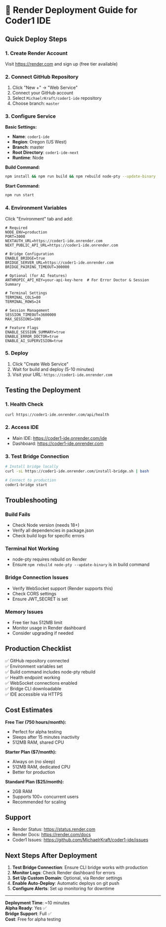 # 🚀 Render Deployment Guide for Coder1 IDE

## Quick Deploy Steps

### 1. Create Render Account
Visit https://render.com and sign up (free tier available)

### 2. Connect GitHub Repository
1. Click "New +" → "Web Service"
2. Connect your GitHub account
3. Select `MichaelrKraft/coder1-ide` repository
4. Choose branch: `master`

### 3. Configure Service

**Basic Settings:**
- **Name**: `coder1-ide`
- **Region**: Oregon (US West)
- **Branch**: master
- **Root Directory**: `coder1-ide-next`
- **Runtime**: Node

**Build Command:**
```bash
npm install && npm run build && npm rebuild node-pty --update-binary
```

**Start Command:**
```bash
npm run start
```

### 4. Environment Variables

Click "Environment" tab and add:

```env
# Required
NODE_ENV=production
PORT=3000
NEXTAUTH_URL=https://coder1-ide.onrender.com
NEXT_PUBLIC_API_URL=https://coder1-ide.onrender.com

# Bridge Configuration
ENABLE_BRIDGE=true
BRIDGE_SERVER_URL=https://coder1-ide.onrender.com
BRIDGE_PAIRING_TIMEOUT=300000

# Optional (for AI features)
ANTHROPIC_API_KEY=your-api-key-here  # For Error Doctor & Session Summary

# Terminal Settings
TERMINAL_COLS=80
TERMINAL_ROWS=24

# Session Management
SESSION_TIMEOUT=3600000
MAX_SESSIONS=100

# Feature Flags
ENABLE_SESSION_SUMMARY=true
ENABLE_ERROR_DOCTOR=true
ENABLE_AI_SUPERVISION=true
```

### 5. Deploy

1. Click "Create Web Service"
2. Wait for build and deploy (5-10 minutes)
3. Visit your URL: `https://coder1-ide.onrender.com`

## Testing the Deployment

### 1. Health Check
```bash
curl https://coder1-ide.onrender.com/api/health
```

### 2. Access IDE
- Main IDE: https://coder1-ide.onrender.com/ide
- Dashboard: https://coder1-ide.onrender.com

### 3. Test Bridge Connection
```bash
# Install bridge locally
curl -sL https://coder1-ide.onrender.com/install-bridge.sh | bash

# Connect to production
coder1-bridge start
```

## Troubleshooting

### Build Fails
- Check Node version (needs 18+)
- Verify all dependencies in package.json
- Check build logs for specific errors

### Terminal Not Working
- node-pty requires rebuild on Render
- Ensure `npm rebuild node-pty --update-binary` is in build command

### Bridge Connection Issues
- Verify WebSocket support (Render supports this)
- Check CORS settings
- Ensure JWT_SECRET is set

### Memory Issues
- Free tier has 512MB limit
- Monitor usage in Render dashboard
- Consider upgrading if needed

## Production Checklist

✅ GitHub repository connected  
✅ Environment variables set  
✅ Build command includes node-pty rebuild  
✅ Health endpoint working  
✅ WebSocket connections enabled  
✅ Bridge CLI downloadable  
✅ IDE accessible via HTTPS  

## Cost Estimates

**Free Tier (750 hours/month):**
- Perfect for alpha testing
- Sleeps after 15 minutes inactivity
- 512MB RAM, shared CPU

**Starter Plan ($7/month):**
- Always on (no sleep)
- 512MB RAM, dedicated CPU
- Better for production

**Standard Plan ($25/month):**
- 2GB RAM
- Supports 100+ concurrent users
- Recommended for scaling

## Support

- Render Status: https://status.render.com
- Render Docs: https://render.com/docs
- Coder1 Issues: https://github.com/MichaelrKraft/coder1-ide/issues

## Next Steps After Deployment

1. **Test Bridge Connection**: Ensure CLI bridge works with production
2. **Monitor Logs**: Check Render dashboard for errors
3. **Set Up Custom Domain**: Optional, via Render settings
4. **Enable Auto-Deploy**: Automatic deploys on git push
5. **Configure Alerts**: Set up monitoring for downtime

---

**Deployment Time**: ~10 minutes  
**Alpha Ready**: Yes ✅  
**Bridge Support**: Full ✅  
**Cost**: Free for alpha testing